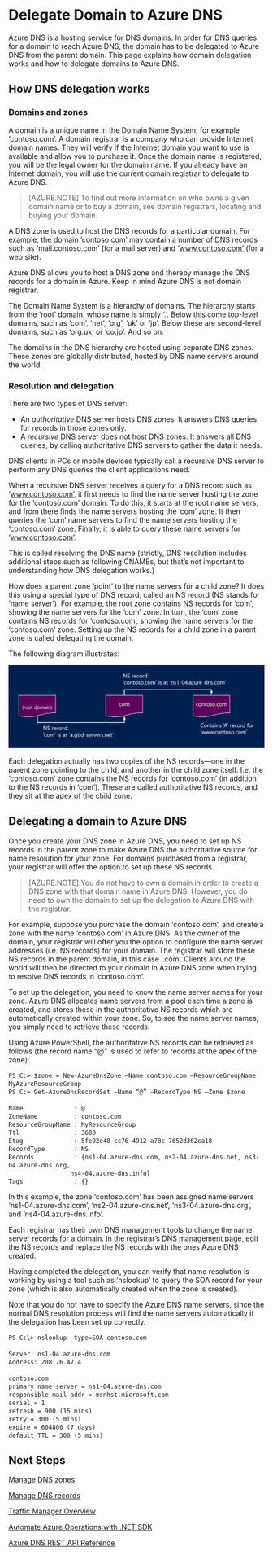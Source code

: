 <properties 
   pageTitle="Delegate your domain to Azure DNS | Microsoft Azure" 
   description="Understand how to change domain delegation and use Azure DNS name servers to provide domain hosting" 
   services="dns" 
   documentationCenter="na" 
   authors="joaoma" 
   manager="Adinah" 
   editor=""/>

<tags
   ms.service="dns"
   ms.devlang="na"
   ms.topic="article"
   ms.tgt_pltfrm="na"
   ms.workload="infrastructure-services" 
   ms.date="04/28/2015"
   ms.author="joaoma"/>


# Delegate Domain to Azure DNS 

Azure DNS is a hosting service for DNS domains.  In order for DNS queries for a domain to reach Azure DNS, the domain has to be delegated to Azure DNS from the parent domain.  This page explains how domain delegation works and how to delegate domains to Azure DNS.


## How DNS delegation works

### Domains and zones

A domain is a unique name in the Domain Name System, for example ‘contoso.com’.  A domain registrar is a company who can provide Internet domain names.  They will verify if the Internet domain you want to use is available and allow you to purchase it.  Once the domain name is registered, you will be the legal owner for the domain name. If you already have an Internet domain, you will use the current domain registrar to delegate to Azure DNS.

>[AZURE.NOTE] To find out more information on who owns a given domain name or to buy a domain, see domain registrars, locating and buying your domain.

A DNS zone is used to host the DNS records for a particular domain.  For example, the domain ‘contoso.com’ may contain a number of DNS records such as ‘mail.contoso.com’ (for a mail server) and ‘www.contoso.com’ (for a web site).

Azure DNS allows you to host a DNS zone and thereby manage the DNS records for a domain in Azure. Keep in mind Azure DNS is not domain registrar.

The Domain Name System is a hierarchy of domains.  The hierarchy starts from the ‘root’ domain, whose name is simply ‘.’.  Below this come top-level domains, such as ‘com’, ‘net’, ‘org’, ‘uk’ or ‘jp’.  Below these are second-level domains, such as ‘org.uk’ or ‘co.jp’.  And so on.

The domains in the DNS hierarchy are hosted using separate DNS zones.  These zones are globally distributed, hosted by DNS name servers around the world.

### Resolution and delegation

There are two types of DNS server:

- An _authoritative_ DNS server hosts DNS zones.  It answers DNS queries for records in those zones only.
- A _recursive_ DNS server does not host DNS zones.  It answers all DNS queries, by calling authoritative DNS servers to gather the data it needs.

DNS clients in PCs or mobile devices typically call a recursive DNS server to perform any DNS queries the client applications need.

When a recursive DNS server receives a query for a DNS record such as ‘www.contoso.com’, it first needs to find the name server hosting the zone for the ‘contoso.com’ domain.  To do this, it starts at the root name servers, and from there finds the name servers hosting the ‘com’ zone.  It then queries the ‘com’ name servers to find the name servers hosting the ‘contoso.com’ zone.  Finally, it is able to query these name servers for ‘www.contoso.com’.  

This is called resolving the DNS name (strictly, DNS resolution includes additional steps such as following CNAMEs, but that’s not important to understanding how DNS delegation works.)

How does a parent zone ‘point’ to the name servers for a child zone?  It does this using a special type of DNS record, called an NS record (NS stands for ‘name server’).  For example, the root zone contains NS records for ‘com’, showing the name servers for the ‘com’ zone.  In turn, the ‘com’ zone contains NS records for ‘contoso.com’, showing the name servers for the ‘contoso.com’ zone. Setting up the NS records for a child zone in a parent zone is called delegating the domain.

The following diagram illustrates:

![Dns-nameserver](./media/dns-domain-delegation/image1.png)

Each delegation actually has two copies of the NS records—one in the parent zone pointing to the child, and another in the child zone itself.  I.e. the ‘contoso.com’ zone contains the NS records for ‘contoso.com’ (in addition to the NS records in ‘com’).  These are called authoritative NS records, and they sit at the apex of the child zone.


## Delegating a domain to Azure DNS

Once you create your DNS zone in Azure DNS, you need to set up NS records in the parent zone to make Azure DNS the authoritative source for name resolution for your zone. For domains purchased from a registrar, your registrar will offer the option to set up these NS records.

>[AZURE.NOTE] You do not have to own a domain in order to create a DNS zone with that domain name in Azure DNS.  However, you do need to own the domain to set up the delegation to Azure DNS with the registrar.

For example, suppose you purchase the domain ‘contoso.com’, and create a zone with the name ‘contoso.com’ in Azure DNS.  As the owner of the domain, your registrar will offer you the option to configure the name server addresses (i.e. NS records) for your domain.  The registrar will store these NS records in the parent domain, in this case ‘.com’.  Clients around the world will then be directed to your domain in Azure DNS zone when trying to resolve DNS records in ‘contoso.com’.

To set up the delegation, you need to know the name server names for your zone.  Azure DNS allocates name servers from a pool each time a zone is created, and stores these in the authoritative NS records which are automatically created within your zone.  So, to see the name server names, you simply need to retrieve these records.

Using Azure PowerShell, the authoritative NS records can be retrieved as follows (the record name “@” is used to refer to records at the apex of the zone):

	PS C:> $zone = New-AzureDnsZone –Name contoso.com –ResourceGroupName MyAzureResourceGroup
	PS C:> Get-AzureDnsRecordSet –Name “@” –RecordType NS –Zone $zone

	Name              : @
	ZoneName          : contoso.com
	ResourceGroupName : MyResourceGroup
	Ttl               : 3600
	Etag              : 5fe92e48-cc76-4912-a78c-7652d362ca18
	RecordType        : NS
	Records           : {ns1-04.azure-dns.com, ns2-04.azure-dns.net, ns3-04.azure-dns.org,
                     ns4-04.azure-dns.info}
	Tags              : {}

In this example, the zone ‘contoso.com’ has been assigned name servers ‘ns1-04.azure-dns.com’, ‘ns2-04.azure-dns.net’, ‘ns3-04.azure-dns.org’, and ‘ns4-04.azure-dns.info’.

Each registrar has their own DNS management tools to change the name server records for a domain. In the registrar’s DNS management page, edit the NS records and replace the NS records with the ones Azure DNS created.

Having completed the delegation, you can verify that name resolution is working by using a tool such as ‘nslookup’ to query the SOA record for your zone (which is also automatically created when the zone is created).

Note that you do not have to specify the Azure DNS name servers, since the normal DNS resolution process will find the name servers automatically if the delegation has been set up correctly.

	PS C:\> nslookup –type=SOA contoso.com

	Server: ns1-04.azure-dns.com
	Address: 208.76.47.4 

	contoso.com
	primary name server = ns1-04.azure-dns.com
	responsible mail addr = msnhst.microsoft.com
	serial = 1
	refresh = 900 (15 mins)
	retry = 300 (5 mins)
	expire = 604800 (7 days)
	default TTL = 300 (5 mins)


## Next Steps 

[Manage DNS zones](../dns-operations-dnszones)

[Manage DNS records](../dns-operations-recordsets)

[Traffic Manager Overview](../traffic-manmager-overview)

[Automate Azure Operations with .NET SDK](../dns-sdk)

[Azure DNS REST API Reference](https://msdn.microsoft.com/library/azure/mt163862.aspx)

